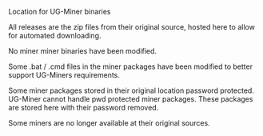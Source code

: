 Location for UG-Miner binaries

All releases are the zip files from their original source, hosted here to allow for automated downloading.

No miner miner binaries have been modified.

Some .bat / .cmd files in the miner packages have been modified to better support UG-Miners requirements.

Some miner packages stored in their original location password protected. UG-Miner cannot handle pwd protected miner packages. These packages are stored here with their password removed.

Some miners are no longer available at their original sources.
